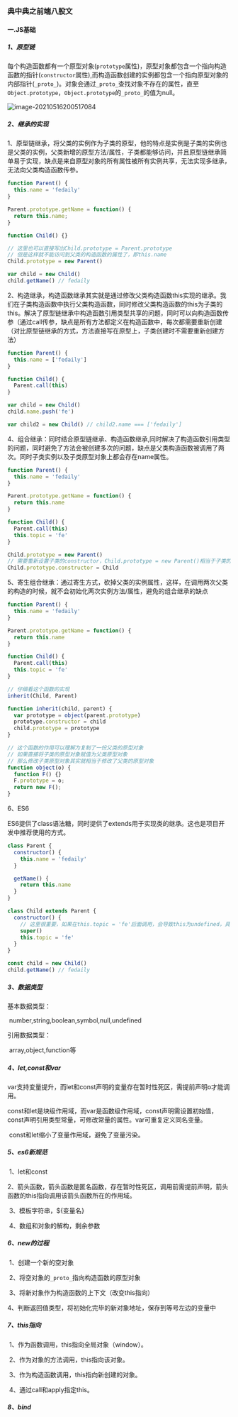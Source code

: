 ### 典中典之前端八股文

#### 一.JS基础

##### 1、原型链

​		每个构造函数都有一个原型对象(`prototype`属性)，原型对象都包含一个指向构造函数的指针(`constructor`属性),而构造函数创建的实例都包含一个指向原型对象的内部指针(`_proto_`)。对象会通过`_proto_`查找对象不存在的属性，直至`Object.prototype`，`Object.prototype`的`_proto_`的值为null。

![image-20210516200517084](C:\Users\Administrator\AppData\Roaming\Typora\typora-user-images\image-20210516200517084.png)

##### 2、继承的实现

1、原型链继承，将父类的实例作为子类的原型，他的特点是实例是子类的实例也是父类的实例，父类新增的原型方法/属性，子类都能够访问，并且原型链继承简单易于实现，缺点是来自原型对象的所有属性被所有实例共享，无法实现多继承，无法向父类构造函数传参。

```javascript
function Parent() {
  this.name = 'fedaily'
}

Parent.prototype.getName = function() {
  return this.name;
}

function Child() {}

// 这里也可以直接写出Child.prototype = Parent.prototype
// 但是这样就不能访问到父类的构造函数的属性了，即this.name
Child.prototype = new Parent()

var child = new Child()
child.getName() // fedaily
```

2、构造继承，构造函数继承其实就是通过修改父类构造函数this实现的继承。我们在子类构造函数中执行父类构造函数，同时修改父类构造函数的this为子类的this。解决了原型链继承中构造函数引用类型共享的问题，同时可以向构造函数传参（通过call传参，缺点是所有方法都定义在构造函数中，每次都需要重新创建（对比原型链继承的方式，方法直接写在原型上，子类创建时不需要重新创建方法）

```javascript
function Parent() {
  this.name = ['fedaily']
}

function Child() {
  Parent.call(this)
}

var child = new Child()
child.name.push('fe')

var child2 = new Child() // child2.name === ['fedaily']
```

4、组合继承：同时结合原型链继承、构造函数继承,同时解决了构造函数引用类型的问题，同时避免了方法会被创建多次的问题，缺点是父类构造函数被调用了两次。同时子类实例以及子类原型对象上都会存在name属性。

```javascript
function Parent() {
  this.name = 'fedaily'
}

Parent.prototype.getName = function() {
  return this.name
}

function Child() {
  Parent.call(this)
  this.topic = 'fe'
}

Child.prototype = new Parent()
// 需要重新设置子类的constructor，Child.prototype = new Parent()相当于子类的原型对象完全被覆盖了
Child.prototype.constructor = Child
```

5、寄生组合继承：通过寄生方式，砍掉父类的实例属性，这样，在调用两次父类的构造的时候，就不会初始化两次实例方法/属性，避免的组合继承的缺点

```javascript
function Parent() {
  this.name = 'fedaily'
}

Parent.prototype.getName = function() {
  return this.name
}

function Child() {
  Parent.call(this)
  this.topic = 'fe'
}

// 仔细看这个函数的实现
inherit(Child, Parent)

function inherit(child, parent) {
  var prototype = object(parent.prototype)
  prototype.constructor = child
  child.prototype = prototype
}

// 这个函数的作用可以理解为复制了一份父类的原型对象
// 如果直接将子类的原型对象赋值为父类原型对象
// 那么修改子类原型对象其实就相当于修改了父类的原型对象
function object(o) {
  function F() {}
  F.prototype = o;
  return new F();
}
```

6、ES6

ES6提供了class语法糖，同时提供了extends用于实现类的继承。这也是项目开发中推荐使用的方式。

```javascript
class Parent {
  constructor() {
    this.name = 'fedaily'
  }

  getName() {
    return this.name
  }
}

class Child extends Parent {
  constructor() {
    // 这里很重要，如果在this.topic = 'fe'后面调用，会导致this为undefined，具体原因可以详细了解ES6的class相关内容，这里不展开说明
    super()
    this.topic = 'fe'
  }
}

const child = new Child()
child.getName() // fedaily
```

##### 3、数据类型

基本数据类型：

​	number,string,boolean,symbol,null,undefined

引用数据类型：

​	array,object,function等

##### 4、let,const和var

​	var支持变量提升，而let和const声明的变量存在暂时性死区，需提前声明o才能调用。

​	const和let是块级作用域，而var是函数级作用域，const声明需设置初始值，const声明引用类型常量，可修改常量的属性。var可重复定义同名变量。

​	const和let缩小了变量作用域，避免了变量污染。

##### 5、es6新规范

​	1、let和const

​	2、箭头函数，箭头函数是匿名函数，存在暂时性死区，调用前需提前声明，箭头函数的this指向调用该箭头函数所在的作用域。

​	3、模板字符串，${变量名}

​	4、数组和对象的解构，剩余参数

##### 6、new的过程

​	1、创建一个新的空对象

​	2、将空对象的`_proto_`指向构造函数的原型对象

​	3、将新对象作为构造函数的上下文（改变this指向）

​	4、判断返回值类型，将初始化完毕的新对象地址，保存到等号左边的变量中

##### 7、this指向

​	1、作为函数调用，this指向全局对象（window）。

​	2、作为对象的方法调用，this指向该对象。

​	3、作为构造函数调用，this指向新创建的对象。

​	4、通过call和apply指定this。

##### 8、bind

​	